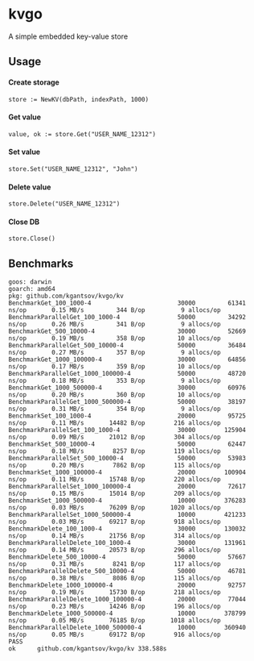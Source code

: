 # kvgo
A simple embedded key-value store


## Usage

#### Create storage

    store := NewKV(dbPath, indexPath, 1000)


#### Get value

    value, ok := store.Get("USER_NAME_12312")


#### Set value

    store.Set("USER_NAME_12312", "John")


#### Delete value

    store.Delete("USER_NAME_12312")

#### Close DB

    store.Close()



## Benchmarks

    goos: darwin
    goarch: amd64
    pkg: github.com/kgantsov/kvgo/kv
    BenchmarkGet_100_1000-4                 	   30000	     61341 ns/op	   0.15 MB/s	     344 B/op	       9 allocs/op
    BenchmarkParallelGet_100_1000-4         	   50000	     34292 ns/op	   0.26 MB/s	     341 B/op	       9 allocs/op
    BenchmarkGet_500_10000-4                	   30000	     52669 ns/op	   0.19 MB/s	     358 B/op	      10 allocs/op
    BenchmarkParallelGet_500_10000-4        	   50000	     36484 ns/op	   0.27 MB/s	     357 B/op	       9 allocs/op
    BenchmarkGet_1000_100000-4              	   30000	     64856 ns/op	   0.17 MB/s	     359 B/op	      10 allocs/op
    BenchmarkParallelGet_1000_100000-4      	   50000	     48720 ns/op	   0.18 MB/s	     353 B/op	       9 allocs/op
    BenchmarkGet_1000_500000-4              	   30000	     60976 ns/op	   0.20 MB/s	     360 B/op	      10 allocs/op
    BenchmarkParallelGet_1000_500000-4      	   50000	     38197 ns/op	   0.31 MB/s	     354 B/op	       9 allocs/op
    BenchmarkSet_100_1000-4                 	   20000	     95725 ns/op	   0.11 MB/s	   14482 B/op	     216 allocs/op
    BenchmarkParallelSet_100_1000-4         	   30000	    125904 ns/op	   0.09 MB/s	   21012 B/op	     304 allocs/op
    BenchmarkSet_500_10000-4                	   50000	     62447 ns/op	   0.18 MB/s	    8257 B/op	     119 allocs/op
    BenchmarkParallelSet_500_10000-4        	   50000	     53983 ns/op	   0.20 MB/s	    7862 B/op	     115 allocs/op
    BenchmarkSet_1000_100000-4              	   20000	    100904 ns/op	   0.11 MB/s	   15748 B/op	     220 allocs/op
    BenchmarkParallelSet_1000_100000-4      	   20000	     72617 ns/op	   0.15 MB/s	   15014 B/op	     209 allocs/op
    BenchmarkSet_1000_500000-4              	   10000	    376283 ns/op	   0.03 MB/s	   76209 B/op	    1020 allocs/op
    BenchmarkParallelSet_1000_500000-4      	   10000	    421233 ns/op	   0.03 MB/s	   69217 B/op	     918 allocs/op
    BenchmarkDelete_100_1000-4              	   30000	    130032 ns/op	   0.14 MB/s	   21756 B/op	     314 allocs/op
    BenchmarkParallelDelete_100_1000-4      	   30000	    131961 ns/op	   0.14 MB/s	   20573 B/op	     296 allocs/op
    BenchmarkDelete_500_10000-4             	   50000	     57667 ns/op	   0.31 MB/s	    8241 B/op	     117 allocs/op
    BenchmarkParallelDelete_500_10000-4     	   50000	     46781 ns/op	   0.38 MB/s	    8086 B/op	     115 allocs/op
    BenchmarkDelete_1000_100000-4           	   20000	     92757 ns/op	   0.19 MB/s	   15730 B/op	     218 allocs/op
    BenchmarkParallelDelete_1000_100000-4   	   20000	     77044 ns/op	   0.23 MB/s	   14246 B/op	     196 allocs/op
    BenchmarkDelete_1000_500000-4           	   10000	    378799 ns/op	   0.05 MB/s	   76185 B/op	    1018 allocs/op
    BenchmarkParallelDelete_1000_500000-4   	   10000	    360940 ns/op	   0.05 MB/s	   69172 B/op	     916 allocs/op
    PASS
    ok  	github.com/kgantsov/kvgo/kv	338.588s
